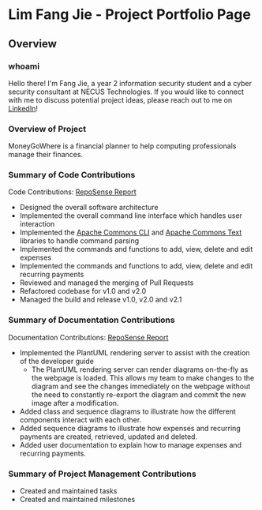 # Lim Fang Jie - Project Portfolio Page

## Overview

### whoami

Hello there!
I'm Fang Jie, a year 2 information security student and a cyber security consultant at NECUS Technologies.
If you would like to connect with me to discuss potential project ideas, please reach out to me on [LinkedIn](https://www.linkedin.com/in/limfangjie)!

### Overview of Project

MoneyGoWhere is a financial planner to help computing professionals manage their finances.

### Summary of Code Contributions

Code Contributions: [RepoSense Report](https://nus-cs2113-ay2223s1.github.io/tp-dashboard/?search=xzynos&sort=totalCommits&sortWithin=title&timeframe=commit&mergegroup=&groupSelect=groupByRepos&breakdown=true&checkedFileTypes=docs~functional-code~test-code~other&since=2022-09-16&tabOpen=true&tabType=authorship&zFR=false&tabAuthor=xzynos&tabRepo=AY2223S1-CS2113T-W11-1%2Ftp%5Bmaster%5D&authorshipIsMergeGroup=false&authorshipFileTypes=functional-code&authorshipIsBinaryFileTypeChecked=false&authorshipIsIgnoredFilesChecked=false)

* Designed the overall software architecture
* Implemented the overall command line interface which handles user interaction
* Implemented the [Apache Commons CLI](https://commons.apache.org/proper/commons-cli/) and [Apache Commons Text](https://commons.apache.org/proper/commons-text/) libraries to handle command parsing
* Implemented the commands and functions to add, view, delete and edit expenses
* Implemented the commands and functions to add, view, delete and edit recurring payments
* Reviewed and managed the merging of Pull Requests
* Refactored codebase for v1.0 and v2.0
* Managed the build and release v1.0, v2.0 and v2.1

### Summary of Documentation Contributions

Documentation Contributions: [RepoSense Report](https://nus-cs2113-ay2223s1.github.io/tp-dashboard/?search=xzynos&sort=totalCommits&sortWithin=title&timeframe=commit&mergegroup=&groupSelect=groupByRepos&breakdown=true&checkedFileTypes=docs~functional-code~test-code~other&since=2022-09-16&tabOpen=true&tabType=authorship&zFR=false&tabAuthor=xzynos&tabRepo=AY2223S1-CS2113T-W11-1%2Ftp%5Bmaster%5D&authorshipIsMergeGroup=false&authorshipFileTypes=docs&authorshipIsBinaryFileTypeChecked=false&authorshipIsIgnoredFilesChecked=false)

* Implemented the PlantUML rendering server to assist with the creation of the developer guide
    * The PlantUML rendering server can render diagrams on-the-fly as the webpage is loaded. 
    This allows my team to make changes to the diagram and see the changes immediately on the webpage without the need to constantly re-export the diagram and commit the new image after a modification.
* Added class and sequence diagrams to illustrate how the different components interact with each other.
* Added sequence diagrams to illustrate how expenses and recurring payments are created, retrieved, updated and deleted.
* Added user documentation to explain how to manage expenses and recurring payments.

### Summary of Project Management Contributions

* Created and maintained tasks
* Created and maintained milestones